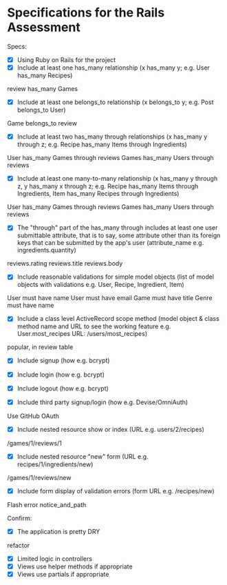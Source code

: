 # Specifications for the Rails Assessment

Specs:
- [x] Using Ruby on Rails for the project
- [X] Include at least one has_many relationship (x has_many y; e.g. User has_many Recipes) 

review has_many Games

- [X] Include at least one belongs_to relationship (x belongs_to y; e.g. Post belongs_to User)

Game belongs_to review

- [X] Include at least two has_many through relationships (x has_many y through z; e.g. Recipe has_many Items through Ingredients)

User has_many Games through reviews
Games has_many Users through reviews

- [X] Include at least one many-to-many relationship (x has_many y through z, y has_many x through z; e.g. Recipe has_many Items through Ingredients, Item has_many Recipes through Ingredients)

User has_many Games through reviews
Games has_many Users through reviews

- [X] The "through" part of the has_many through includes at least one user submittable attribute, that is to say, some attribute other than its foreign keys that can be submitted by the app's user (attribute_name e.g. ingredients.quantity)

reviews.rating
reviews.title
reviews.body

- [X] Include reasonable validations for simple model objects (list of model objects with validations e.g. User, Recipe, Ingredient, Item)

User must have name
User must have email
Game must have title
Genre must have name

- [X] Include a class level ActiveRecord scope method (model object & class method name and URL to see the working feature e.g. User.most_recipes URL: /users/most_recipes)

popular, in review table


- [X] Include signup (how e.g. bcrypt)
- [X] Include login (how e.g. bcrypt)
- [X] Include logout (how e.g. bcrypt)


- [X] Include third party signup/login (how e.g. Devise/OmniAuth)

Use GitHub OAuth

- [X] Include nested resource show or index (URL e.g. users/2/recipes)

/games/1/reviews/1

- [X] Include nested resource "new" form (URL e.g. recipes/1/ingredients/new)

/games/1/reviews/new

- [X] Include form display of validation errors (form URL e.g. /recipes/new)

Flash error
notice_and_path

Confirm:
- [X] The application is pretty DRY

refactor

- [X] Limited logic in controllers
- [X] Views use helper methods if appropriate
- [X] Views use partials if appropriate
